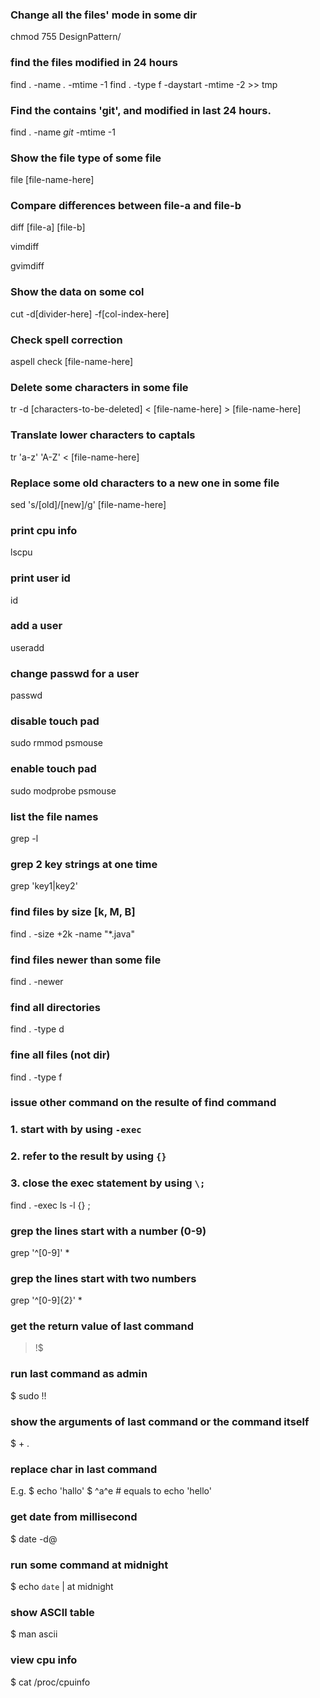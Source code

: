 ### Change all the files' mode in some dir
chmod 755 DesignPattern/

### find the files modified in 24 hours
find . -name *.* -mtime -1
find . -type f -daystart -mtime -2 >> tmp

### Find the contains 'git', and modified in last 24 hours.
find . -name *git* -mtime -1

### Show the file type of some file
file [file-name-here]

### Compare differences between file-a and file-b
diff [file-a] [file-b]

vimdiff

gvimdiff

### Show the data on some col
cut -d[divider-here] -f[col-index-here]

### Check spell correction
aspell check [file-name-here]

### Delete some characters in some file
tr -d [characters-to-be-deleted] < [file-name-here] > [file-name-here]

### Translate lower characters to captals
tr 'a-z' 'A-Z' < [file-name-here]

### Replace some old characters to a new one in some file
sed 's/[old]/[new]/g' [file-name-here]

### print cpu info
lscpu

### print user id
id

### add a user
useradd

### change passwd for a user
passwd <user-name>

### disable touch pad
sudo rmmod psmouse

### enable touch pad
sudo modprobe psmouse

### list the file names
grep -l <key-string> <file-name>

### grep 2 key strings at one time
grep 'key1\|key2' <file-name>

### find files by size [k, M, B]
find . -size +2k -name "*.java"

### find files newer than some file
find . -newer <file-name>

### find all directories 
find . -type d

### fine all files (not dir)
find . -type f

### issue other command on the resulte of find command
### 1. start with by using `-exec`
### 2. refer to the result by using `{}`
### 3. close the exec statement by using `\;`
find . -exec ls -l {} \;

### grep the lines start with a number (0-9)
grep '^[0-9]' *

### grep the lines start with two numbers
grep '^[0-9]\{2\}' *

### get the return value of last command
> !$

### run last command as admin
$ sudo !!

### show the arguments of last command or the command itself
$ <Alt> + .

### replace char in last command
E.g.
$ echo 'hallo'
$ ^a^e            # equals to echo 'hello'

### get date from millisecond
$ date -d@<long number here>

### run some command at midnight
$ echo `date` | at midnight

### show ASCII table
$ man ascii

### view cpu info
$ cat /proc/cpuinfo
